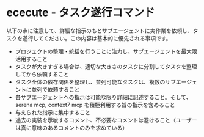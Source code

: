 # ececute - タスク遂行コマンド

以下の点に注意して、詳細な指示のもとサブエージェントに実作業を依頼し、タスクを遂行してください。この内容は基本的に優先される事項です。

- プロジェクトの整理・統括を行うことに注力し、サブエージェントを最大限活用すること
- タスクが大きすぎる場合は、適切な大きさのタスクに分割してタスクを整理してから依頼すること
- タスク全体の依存関係を整理し、並列可能なタスクは、複数のサブエージェントに並列で依頼すること
- 各サブエージェントへの指示は可能な限り詳細に記述すること。そして、serena mcp, context7 mcp を積極利用する旨の指示を含めること
- 与えられた指示に集中すること
- 過去の実装を示唆するコメント、不必要なコメントは避けること（ユーザーは真に意味のあるコメントのみを求めている）
